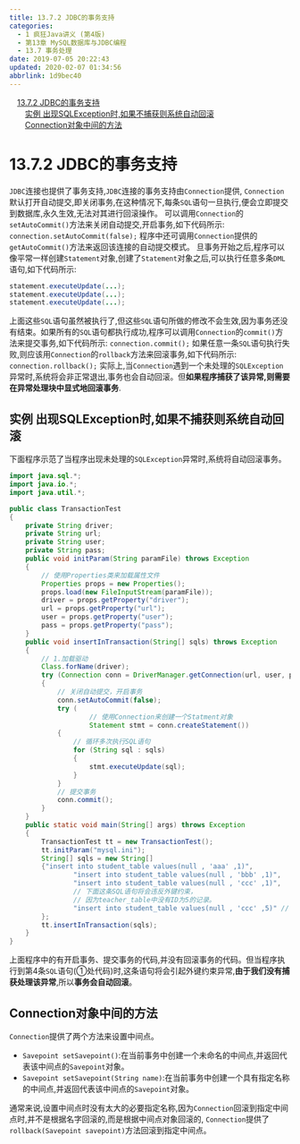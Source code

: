 ```yaml
---
title: 13.7.2 JDBC的事务支持
categories: 
  - 1 疯狂Java讲义 (第4版)
  - 第13章 MySQL数据库与JDBC编程
  - 13.7 事务处理
date: 2019-07-05 20:22:43
updated: 2020-02-07 01:34:56
abbrlink: 1d9bec40
---
```

<div id='my_toc'><a href="/JavaReadingNotes/1d9bec40/#13-7-2-JDBC的事务支持" class="header_1">13.7.2 JDBC的事务支持</a>&nbsp;<br><a href="/JavaReadingNotes/1d9bec40/#实例-出现SQLException时-如果不捕获则系统自动回滚" class="header_2">实例 出现SQLException时,如果不捕获则系统自动回滚</a>&nbsp;<br><a href="/JavaReadingNotes/1d9bec40/#Connection对象中间的方法" class="header_2">Connection对象中间的方法</a>&nbsp;<br></div>
<style>.header_1{margin-left: 1em;}.header_2{margin-left: 2em;}.header_3{margin-left: 3em;}.header_4{margin-left: 4em;}.header_5{margin-left: 5em;}.header_6{margin-left: 6em;}</style>
<!--more-->
<script>if (navigator.platform.search('arm')==-1){document.getElementById('my_toc').style.display = 'none';}var e,p = document.getElementsByTagName('p');while (p.length>0) {e = p[0];e.parentElement.removeChild(e);}</script>

<!--end-->
# 13.7.2 JDBC的事务支持 #
`JDBC`连接也提供了事务支持,`JDBC`连接的事务支持由`Connection`提供, `Connection`默认打开自动提交,即关闭事务,在这种情况下,每条`SQL`语句一旦执行,便会立即提交到数据库,永久生效,无法对其进行回滚操作。
可以调用`Connection`的`setAutoCommit()`方法来关闭自动提交,开启事务,如下代码所示:
`connection.setAutoCommit(false);`
程序中还可调用`Connection`提供的`getAutoCommit()`方法来返回该连接的自动提交模式。
旦事务开始之后,程序可以像平常一样创建`Statement`对象,创建了`Statement`对象之后,可以执行任意多条`DML`语句,如下代码所示:
```java
statement.executeUpdate(...);
statement.executeUpdate(...);
statement.executeUpdate(...);
```
上面这些`SQL`语句虽然被执行了,但这些`SQL`语句所做的修改不会生效,因为事务还没有结束。如果所有的`SQL`语句都执行成功,程序可以调用`Connection`的`commit()`方法来提交事务,如下代码所示:
`connection.commit();`
如果任意一条`SQL`语句执行失败,则应该用`Connection`的`rollback`方法来回滚事务,如下代码所示:
`connection.rollback();`
实际上,当`Connection`遇到一个未处理的`SQLException`异常时,系统将会非正常退出,事务也会自动回滚。但**如果程序捕获了该异常,则需要在异常处理块中显式地回滚事务**.

## 实例 出现SQLException时,如果不捕获则系统自动回滚 ##
下面程序示范了当程序出现未处理的`SQLException`异常时,系统将自动回滚事务。
```java
import java.sql.*;
import java.io.*;
import java.util.*;

public class TransactionTest
{
    private String driver;
    private String url;
    private String user;
    private String pass;
    public void initParam(String paramFile) throws Exception
    {
        // 使用Properties类来加载属性文件
        Properties props = new Properties();
        props.load(new FileInputStream(paramFile));
        driver = props.getProperty("driver");
        url = props.getProperty("url");
        user = props.getProperty("user");
        pass = props.getProperty("pass");
    }
    public void insertInTransaction(String[] sqls) throws Exception
    {
        // 1.加载驱动
        Class.forName(driver);
        try (Connection conn = DriverManager.getConnection(url, user, pass))
        {
            // 关闭自动提交，开启事务
            conn.setAutoCommit(false);
            try (
                    // 使用Connection来创建一个Statment对象
                    Statement stmt = conn.createStatement())
            {
                // 循环多次执行SQL语句
                for (String sql : sqls)
                {
                    stmt.executeUpdate(sql);
                }
            }
            // 提交事务
            conn.commit();
        }
    }
    public static void main(String[] args) throws Exception
    {
        TransactionTest tt = new TransactionTest();
        tt.initParam("mysql.ini");
        String[] sqls = new String[]
        {"insert into student_table values(null , 'aaa' ,1)",
                "insert into student_table values(null , 'bbb' ,1)",
                "insert into student_table values(null , 'ccc' ,1)",
                // 下面这条SQL语句将会违反外键约束，
                // 因为teacher_table中没有ID为5的记录。
                "insert into student_table values(null , 'ccc' ,5)" // ①
        };
        tt.insertInTransaction(sqls);
    }
}
```
上面程序中的有开启事务、提交事务的代码,并没有回滚事务的代码。但当程序执行到第4条`SQL`语句(①处代码)时,这条语句将会引起外键约束异常,**由于我们没有捕获处理该异常**,所以**事务会自动回滚**。

## Connection对象中间的方法 ##
`Connection`提供了两个方法来设置中间点。
- `Savepoint setSavepoint()`:在当前事务中创建一个未命名的中间点,并返回代表该中间点的`Savepoint`对象。
- `Savepoint setSavepoint(String name)`:在当前事务中创建一个具有指定名称的中间点,并返回代表该中间点的`Savepoint`对象。

通常来说,设置中间点时没有太大的必要指定名称,因为`Connection`回滚到指定中间点时,并不是根据名字回滚的,而是根据中间点对象回滚的, `Connection`提供了`rollback(Savepoint savepoint)`方法回滚到指定中间点。

